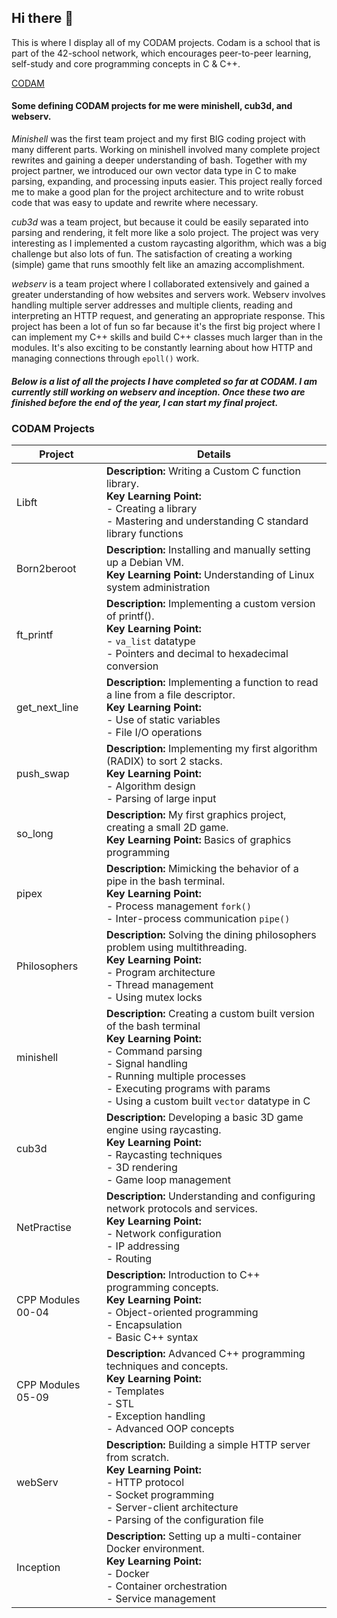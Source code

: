 ## Hi there 👋

This is where I display all of my CODAM projects. Codam is a school that is part of the 42-school network, which encourages peer-to-peer learning, self-study and core programming concepts in C & C++.

[CODAM](https://www.codam.nl/)

#### Some defining CODAM projects for me were minishell, cub3d, and webserv.

*Minishell* was the first team project and my first BIG coding project with many different parts. Working on minishell involved many complete project rewrites and gaining a deeper understanding of bash. Together with my project partner, we introduced our own vector data type in C to make parsing, expanding, and processing inputs easier. This project really forced me to make a good plan for the project architecture and to write robust code that was easy to update and rewrite where necessary.

*cub3d* was a team project, but because it could be easily separated into parsing and rendering, it felt more like a solo project. The project was very interesting as I implemented a custom raycasting algorithm, which was a big challenge but also lots of fun. The satisfaction of creating a working (simple) game that runs smoothly felt like an amazing accomplishment.

*webserv* is a team project where I collaborated extensively and gained a greater understanding of how websites and servers work. Webserv involves handling multiple server addresses and multiple clients, reading and interpreting an HTTP request, and generating an appropriate response. This project has been a lot of fun so far because it's the first big project where I can implement my C++ skills and build C++ classes much larger than in the modules. It's also exciting to be constantly learning about how HTTP and managing connections through `epoll()` work.



##### Below is a list of all the projects I have completed so far at CODAM. I am currently still working on webserv and inception. Once these two are finished before the end of the year, I can start my final project.






### CODAM Projects

| Project        | Details                                                                 |
|--------------------|-------------------------------------------------------------------------|
| Libft              | **Description:** Writing a Custom C function library. <br> **Key Learning Point:**<br> - Creating a library<br> - Mastering and understanding C standard library functions |
| Born2beroot        | **Description:** Installing and manually setting up a Debian VM. <br> **Key Learning Point:** Understanding of Linux system administration |
| ft_printf          | **Description:** Implementing a custom version of printf(). <br> **Key Learning Point:**<br> - `va_list` datatype<br> - Pointers and decimal to hexadecimal conversion |
| get_next_line      | **Description:** Implementing a function to read a line from a file descriptor. <br> **Key Learning Point:**<br> - Use of static variables<br> - File I/O operations |
| push_swap          | **Description:** Implementing my first algorithm (RADIX) to sort 2 stacks. <br> **Key Learning Point:**<br> - Algorithm design<br> - Parsing of large input |
| so_long            | **Description:** My first graphics project, creating a small 2D game. <br> **Key Learning Point:** Basics of graphics programming |
| pipex              | **Description:** Mimicking the behavior of a pipe in the bash terminal. <br> **Key Learning Point:**<br> - Process management `fork()`<br> - Inter-process communication `pipe()` |
| Philosophers       | **Description:** Solving the dining philosophers problem using multithreading. <br> **Key Learning Point:**<br> - Program architecture <br> - Thread management<br> - Using mutex locks |
| minishell          | **Description:** Creating a custom built version of the bash terminal <br> **Key Learning Point:**<br> - Command parsing<br> - Signal handling<br> - Running multiple processes<br> - Executing programs with params <br> - Using a custom built `vector` datatype in C |
| cub3d              | **Description:** Developing a basic 3D game engine using raycasting. <br> **Key Learning Point:**<br> - Raycasting techniques<br> - 3D rendering<br> - Game loop management |
| NetPractise        | **Description:** Understanding and configuring network protocols and services. <br> **Key Learning Point:**<br> - Network configuration<br> - IP addressing<br> - Routing |
| CPP Modules 00-04  | **Description:** Introduction to C++ programming concepts. <br> **Key Learning Point:**<br> - Object-oriented programming<br> - Encapsulation<br> - Basic C++ syntax |
| CPP Modules 05-09  | **Description:** Advanced C++ programming techniques and concepts. <br> **Key Learning Point:**<br> - Templates<br> - STL<br> - Exception handling<br> - Advanced OOP concepts |
| webServ            | **Description:** Building a simple HTTP server from scratch. <br> **Key Learning Point:**<br> - HTTP protocol<br> - Socket programming<br> - Server-client architecture<br> - Parsing of the configuration file |
| Inception          | **Description:** Setting up a multi-container Docker environment. <br> **Key Learning Point:**<br> - Docker<br> - Container orchestration<br> - Service management |
